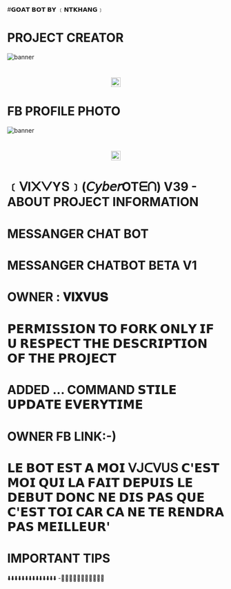 #𝗚𝗢𝗔𝗧 𝗕𝗢𝗧 𝗕𝗬 ﹝𝗡𝗧𝗞𝗛𝗔𝗡𝗚﹞
# PROJECT CREATOR</h1>
<img src="https://i.postimg.cc/XNwkysX3/received-1743997043073125.jpg" alt="banner">
<h1 align="center"><img src="./dashboard/images/logo-non-bg.png" width="22px"> 

# FB PROFILE PHOTO</h1>
<img src="https://i.postimg.cc/YCX73Nny/Screenshot-20240624-230645.png" alt="banner">
<h1 align="center"><img src="./dashboard/images/logo-non-bg.png" width="22px"> 
 
  # ﹝ᐯI᙭ᐯYՏ﹞(𝘊𝘺𝘣𝘦𝘳OTᗴᑎ)  V39 - ABOUT PROJECT INFORMATION</h1>

# MESSANGER CHAT BOT
# MESSANGER CHATBOT BETA V1
# OWNER : 𝐕𝐈𝐗𝐕𝐔𝐒
# 𝗣𝗘𝗥𝗠𝗜𝗦𝗦𝗜𝗢𝗡 𝗧𝗢 𝗙𝗢𝗥𝗞 𝗢𝗡𝗟𝗬 𝗜𝗙 𝗨 𝗥𝗘𝗦𝗣𝗘𝗖𝗧 𝗧𝗛𝗘 𝗗𝗘𝗦𝗖𝗥𝗜𝗣𝗧𝗜𝗢𝗡 𝗢𝗙 𝗧𝗛𝗘 𝗣𝗥𝗢𝗝𝗘𝗖𝗧
# ADDED ... COMMAND 𝗦𝗧𝗜𝗟𝗘 𝗨𝗣𝗗𝗔𝗧𝗘 𝗘𝗩𝗘𝗥𝗬𝗧𝗜𝗠𝗘
# OWNER FB LINK:-[](https://www.facebook.com/vixvus))
# 
# 𝗟𝗘 𝗕𝗢𝗧 𝗘𝗦𝗧 𝗔 𝗠𝗢𝗜 ᐯᒍᑕᐯᑌՏ 𝗖'𝗘𝗦𝗧 𝗠𝗢𝗜 𝗤𝗨𝗜 𝗟𝗔 𝗙𝗔𝗜𝗧 𝗗𝗘𝗣𝗨𝗜𝗦 𝗟𝗘 𝗗𝗘𝗕𝗨𝗧 𝗗𝗢𝗡𝗖 𝗡𝗘 𝗗𝗜𝗦 𝗣𝗔𝗦 𝗤𝗨𝗘 𝗖'𝗘𝗦𝗧 𝗧𝗢𝗜 𝗖𝗔𝗥 𝗖𝗔 𝗡𝗘 𝗧𝗘 𝗥𝗘𝗡𝗗𝗥𝗔 𝗣𝗔𝗦 𝗠𝗘𝗜𝗟𝗟𝗘𝗨𝗥'

# IMPORTANT TIPS
⬇️⬇️⬇️⬇️⬇️⬇️⬇️⬇️⬇️⬇️⬇️⬇️⬇️⬇️
-🔵🔵🔵🔵🔵🔵🔵🔵🔵🔵🔵
